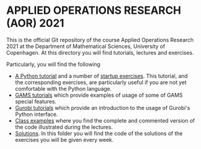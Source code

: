 # APPLIED OPERATIONS RESEARCH (AOR) 2021
This is the official Git repository of the course Applied Operations Research 2021 
at the Department of Mathematical Sciences, University of Copenhagen.
At this directory you will find tutorials, lectures and exercises.

Particularly, you will find the following
- [A Python tutorial](python_material/python_tutorial.ipynb) and a number of [startup exercises](python_material/python_exercises.md). This tutorial, and the corresponding exercises, are particularly useful if you are not yet comfortable with the Python language.
- [GAMS tutorials](gams_tutorials) which provide examples of usage of some of GAMS special features.
- [Gurobi tutorials](gurobi_tutorials) which provide an introduction to the usage of Gurobi's Python interface.
- [Class examples](class_examples) where you find the complete and commented version of the code illustrated during the lectures. 
- [Solutions](solutions). In this folder you will find the code of the solutions of the exercises you will be given every week.  
